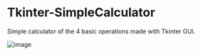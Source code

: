 # Tkinter-SimpleCalculator
Simple calculator of the 4 basic operations made with Tkinter GUI.

![image](https://github.com/Bijan-K/Tkinter-SimpleCalculator/assets/80640045/bde72fd7-c72c-4b48-a927-66e2316a6310)

